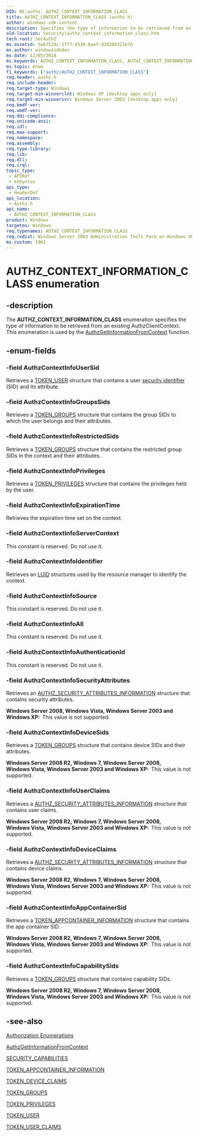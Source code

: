 ```yaml
---
UID: NE:authz._AUTHZ_CONTEXT_INFORMATION_CLASS
title: AUTHZ_CONTEXT_INFORMATION_CLASS (authz.h)
author: windows-sdk-content
description: Specifies the type of information to be retrieved from an existing AuthzClientContext. This enumeration is used by the AuthzGetInformationFromContext function.
old-location: security\authz_context_information_class.htm
tech.root: SecAuthZ
ms.assetid: 5eb752dc-17f7-4510-8aef-d18280322e76
ms.author: windowssdkdev
ms.date: 12/05/2018
ms.keywords: AUTHZ_CONTEXT_INFORMATION_CLASS, AUTHZ_CONTEXT_INFORMATION_CLASS enumeration [Security], AuthzContextInfoAll, AuthzContextInfoAppContainerSid, AuthzContextInfoAuthenticationId, AuthzContextInfoCapabilitySids, AuthzContextInfoDeviceClaims, AuthzContextInfoDeviceSids, AuthzContextInfoExpirationTime, AuthzContextInfoGroupsSids, AuthzContextInfoIdentifier, AuthzContextInfoPrivileges, AuthzContextInfoRestrictedSids, AuthzContextInfoSecurityAttributes, AuthzContextInfoServerContext, AuthzContextInfoSource, AuthzContextInfoUserClaims, AuthzContextInfoUserSid, _win32_authz_context_information_class_str, authz/AUTHZ_CONTEXT_INFORMATION_CLASS, authz/AuthzContextInfoAll, authz/AuthzContextInfoAppContainerSid, authz/AuthzContextInfoAuthenticationId, authz/AuthzContextInfoCapabilitySids, authz/AuthzContextInfoDeviceClaims, authz/AuthzContextInfoDeviceSids, authz/AuthzContextInfoExpirationTime, authz/AuthzContextInfoGroupsSids, authz/AuthzContextInfoIdentifier, authz/AuthzContextInfoPrivileges, authz/AuthzContextInfoRestrictedSids, authz/AuthzContextInfoSecurityAttributes, authz/AuthzContextInfoServerContext, authz/AuthzContextInfoSource, authz/AuthzContextInfoUserClaims, authz/AuthzContextInfoUserSid, security.authz_context_information_class
ms.topic: enum
f1_keywords: ["authz/AUTHZ_CONTEXT_INFORMATION_CLASS"]
req.header: authz.h
req.include-header: 
req.target-type: Windows
req.target-min-winverclnt: Windows XP [desktop apps only]
req.target-min-winversvr: Windows Server 2003 [desktop apps only]
req.kmdf-ver: 
req.umdf-ver: 
req.ddi-compliance: 
req.unicode-ansi: 
req.idl: 
req.max-support: 
req.namespace: 
req.assembly: 
req.type-library: 
req.lib: 
req.dll: 
req.irql: 
topic_type:
 - APIRef
 - kbSyntax
api_type:
 - HeaderDef
api_location:
 - Authz.h
api_name:
 - AUTHZ_CONTEXT_INFORMATION_CLASS
product: Windows
targetos: Windows
req.typenames: AUTHZ_CONTEXT_INFORMATION_CLASS
req.redist: Windows Server 2003 Administration Tools Pack on Windows XP
ms.custom: 19H1
---
```


# AUTHZ_CONTEXT_INFORMATION_CLASS enumeration


## -description


The <b>AUTHZ_CONTEXT_INFORMATION_CLASS</b> enumeration specifies the type of information to be retrieved from an existing AuthzClientContext. This enumeration is used by the  <a href="https://docs.microsoft.com/windows/desktop/api/authz/nf-authz-authzgetinformationfromcontext">AuthzGetInformationFromContext</a> function.


## -enum-fields




### -field AuthzContextInfoUserSid

Retrieves a <a href="https://docs.microsoft.com/windows/desktop/api/winnt/ns-winnt-_token_user">TOKEN_USER</a> structure that contains a user <a href="https://docs.microsoft.com/windows/desktop/SecGloss/s-gly">security identifier</a> (SID) and its attribute.


### -field AuthzContextInfoGroupsSids

Retrieves a <a href="https://docs.microsoft.com/windows/desktop/api/winnt/ns-winnt-_token_groups">TOKEN_GROUPS</a> structure that contains the group SIDs to which the user belongs and their attributes.


### -field AuthzContextInfoRestrictedSids

Retrieves a <a href="https://docs.microsoft.com/windows/desktop/api/winnt/ns-winnt-_token_groups">TOKEN_GROUPS</a> structure that contains the restricted group SIDs in the context and their attributes.


### -field AuthzContextInfoPrivileges

Retrieves a <a href="https://docs.microsoft.com/windows/desktop/api/winnt/ns-winnt-_token_privileges">TOKEN_PRIVILEGES</a> structure that contains the privileges held by the user.


### -field AuthzContextInfoExpirationTime

Retrieves the expiration time set on the context.


### -field AuthzContextInfoServerContext

This constant is reserved. Do not use it.


### -field AuthzContextInfoIdentifier

Retrieves an <a href="https://docs.microsoft.com/windows/desktop/api/winnt/ns-winnt-_luid">LUID</a> structures used by the resource manager to identify the context.


### -field AuthzContextInfoSource

This constant is reserved. Do not use it.


### -field AuthzContextInfoAll

This constant is reserved. Do not use it.


### -field AuthzContextInfoAuthenticationId

This constant is reserved. Do not use it.


### -field AuthzContextInfoSecurityAttributes

Retrieves an <a href="https://docs.microsoft.com/windows/desktop/api/authz/ns-authz-_authz_security_attributes_information">AUTHZ_SECURITY_ATTRIBUTES_INFORMATION</a> structure that contains security attributes.

<b>Windows Server 2008, Windows Vista, Windows Server 2003 and Windows XP:  </b>This value is not supported.


### -field AuthzContextInfoDeviceSids

Retrieves a <a href="https://docs.microsoft.com/windows/desktop/api/winnt/ns-winnt-_token_groups">TOKEN_GROUPS</a> structure that contains device SIDs and their attributes.

<b>Windows Server 2008 R2, Windows 7, Windows Server 2008, Windows Vista, Windows Server 2003 and Windows XP:  </b>This value is not supported.


### -field AuthzContextInfoUserClaims

Retrieves a <a href="https://docs.microsoft.com/windows/desktop/api/authz/ns-authz-_authz_security_attributes_information">AUTHZ_SECURITY_ATTRIBUTES_INFORMATION</a> structure that contains user claims.

<b>Windows Server 2008 R2, Windows 7, Windows Server 2008, Windows Vista, Windows Server 2003 and Windows XP:  </b>This value is not supported.


### -field AuthzContextInfoDeviceClaims

Retrieves a <a href="https://docs.microsoft.com/windows/desktop/api/authz/ns-authz-_authz_security_attributes_information">AUTHZ_SECURITY_ATTRIBUTES_INFORMATION</a> structure that contains device claims.

<b>Windows Server 2008 R2, Windows 7, Windows Server 2008, Windows Vista, Windows Server 2003 and Windows XP:  </b>This value is not supported.


### -field AuthzContextInfoAppContainerSid

Retrieves a <a href="https://docs.microsoft.com/windows/desktop/api/winnt/ns-winnt-_token_appcontainer_information">TOKEN_APPCONTAINER_INFORMATION</a> structure that contains the app container SID.

<b>Windows Server 2008 R2, Windows 7, Windows Server 2008, Windows Vista, Windows Server 2003 and Windows XP:  </b>This value is not supported.


### -field AuthzContextInfoCapabilitySids

Retrieves a <a href="https://docs.microsoft.com/windows/desktop/api/winnt/ns-winnt-_token_groups">TOKEN_GROUPS</a> structure that contains capability SIDs.

<b>Windows Server 2008 R2, Windows 7, Windows Server 2008, Windows Vista, Windows Server 2003 and Windows XP:  </b>This value is not supported.


## -see-also




<a href="https://docs.microsoft.com/windows/desktop/SecAuthZ/authorization-enumerations">Authorization Enumerations</a>



<a href="https://docs.microsoft.com/windows/desktop/api/authz/nf-authz-authzgetinformationfromcontext">AuthzGetInformationFromContext</a>



<a href="https://docs.microsoft.com/windows/desktop/api/winnt/ns-winnt-_security_capabilities">SECURITY_CAPABILITIES</a>



<a href="https://docs.microsoft.com/windows/desktop/api/winnt/ns-winnt-_token_appcontainer_information">TOKEN_APPCONTAINER_INFORMATION</a>



<a href="https://docs.microsoft.com/windows/desktop/api/winnt/ns-winnt-_token_device_claims">TOKEN_DEVICE_CLAIMS</a>



<a href="https://docs.microsoft.com/windows/desktop/api/winnt/ns-winnt-_token_groups">TOKEN_GROUPS</a>



<a href="https://docs.microsoft.com/windows/desktop/api/winnt/ns-winnt-_token_privileges">TOKEN_PRIVILEGES</a>



<a href="https://docs.microsoft.com/windows/desktop/api/winnt/ns-winnt-_token_user">TOKEN_USER</a>



<a href="https://docs.microsoft.com/windows/desktop/api/winnt/ns-winnt-_token_user_claims">TOKEN_USER_CLAIMS</a>
 

 

